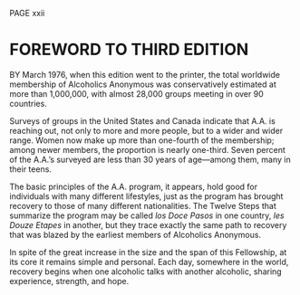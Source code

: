 PAGE xxii

# FOREWORD TO THIRD EDITION

BY March 1976, when this edition went to the printer, the total worldwide membership of Alcoholics Anonymous was conservatively estimated at more than 1,000,000, with almost 28,000 groups meeting in over 90 countries.

  Surveys of groups in the United States and Canada indicate that A.A. is reaching out, not only to more and more people, but to a wider and wider range. Women now make up more than one-fourth of the membership; among newer members, the proportion is nearly one-third. Seven percent of the A.A.’s surveyed are less than 30 years of age—among them, many in their teens.

  The basic principles of the A.A. program, it appears, hold good for individuals with many different lifestyles, just as the program has brought recovery to those of many different nationalities. The Twelve Steps that summarize the program may be called _los Doce Pasos_ in one country, _les Douze Etapes_ in another, but they trace exactly the same path to recovery that was blazed by the earliest members of Alcoholics Anonymous.

  In spite of the great increase in the size and the span of this Fellowship, at its core it remains simple and personal. Each day, somewhere in the world, recovery begins when one alcoholic talks with another alcoholic, sharing experience, strength, and hope.

